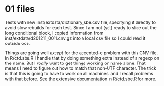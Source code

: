# 01 files

Tests with new inst/extdata/dictionary_sbe.csv file, specifying it directly to
avoid slow rebuilds for each test. Since I am not (yet) ready to slice out the
long conditional block, I copied information from
inst/extdata/d201211_0011.cnv.gz into a local csv file so I could read it
outside oce.

Things are going well *except* for the accented-e problem with this CNV file.
In R/ctd.sbe.R I handle that by doing something extra instead of a regexp on
the name.  But I *really* want to get things working on name alone.  That means
I need to figure out how to match that non-UTF character.  The trick is that
this is going to have to work on all machines, and I recall problems with that
before.  See the extensive documentation in R/ctd.sbe.R for more.
